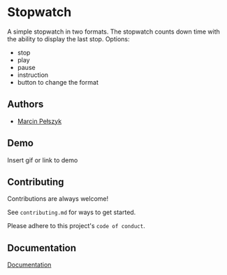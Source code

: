 # Stopwatch

A simple stopwatch in two formats.
The stopwatch counts down time with the ability to display the last stop. 
Options:
- stop
- play
- pause
- instruction
- button to change the format
## Authors

- [Marcin Pełszyk](https://www.github.com/vesqum)


## Demo

Insert gif or link to demo


## Contributing

Contributions are always welcome!

See `contributing.md` for ways to get started.

Please adhere to this project's `code of conduct`.


## Documentation

[Documentation](https://linktodocumentation)
